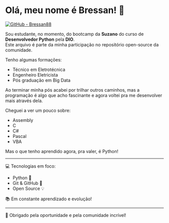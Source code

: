 # Olá, meu nome é Bressan! 👋

[![GitHub - Bressan88](https://img.shields.io/badge/GitHub-Bressan88-blue?style=flat&logo=github)](https://github.com/Bressan88)

Sou estudante, no momento, do bootcamp da **Suzano** do curso de **Desenvolvedor Python** pela **DIO**.  
Este arquivo é parte da minha participação no repositório open-source da comunidade.

Tenho algumas formações:
- Técnico em Eletrotécnica
- Engenheiro Eletricista
- Pós graduação em Big Data

Ao terminar minha pós acabei por trilhar outros caminhos, mas a programação é algo que acho fascinante e agora voltei pra me desenvolver mais através dela.

Cheguei a ver um pouco sobre:
- Assembly
- C
- C#
- Pascal
- VBA

Mas o que tenho aprendido agora, pra valer, é Python!

---

💻 Tecnologias em foco:
- Python 🐍
- Git & GitHub 🔧
- Open Source 💡

📚 Em constante aprendizado e evolução!

---

🚀 Obrigado pela oportunidade e pela comunidade incrível!  